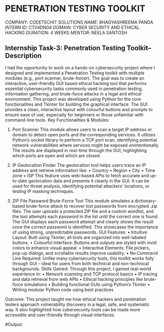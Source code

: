 # PENETRATION TESTING TOOLKIT
*COMPANY*: CODETECHIT SOLUTIONS
*NAME*: BHAGYASHREEMA PANDA
*INTERN ID*: CT04DN04
*DOMAIN*: CYBER SECURITY AND ETHICAL HACKING
*DURATION*: 4 WEEKS
*MENTOR*: NEELA SANTOSH

## Internship Task-3: Penetration Testing Toolkit– Description
I had the opportunity to work on a hands-on cybersecurity project where I designed and implemented a Penetration Testing toolkit with multiple modules (e.g., port scanner, brute-forcer). The goal was to create an interactive, user-friendly GUI based ethical hacking tool that performs essential cybersecurity tasks commonly used in penetration testing, information gathering, and brute-force attacks in a legal and ethical environment.
This project was developed using Python for the core functionalities and Tkinter for building the graphical interface. The GUI provides a clean, interactive layout with colourful buttons and prompts to ensure ease of use, especially for beginners or those unfamiliar with command-line tools.
Key Functionalities & Modules:
1. Port Scanner
This module allows users to scan a target IP address or domain to detect open ports and the corresponding services. It utilizes Python’s socket library to perform a TCP port scan, identifying potential network vulnerabilities where services might be exposed unintentionally. The results are displayed in real-time through the GUI, highlighting which ports are open and which are closed.

2. IP Geolocation Finder
The geolocation tool helps users trace an IP address and retrieve information like:
•	Country
•	Region
•	City
•	Time zone
•	ISP
This feature uses web-based APIs to fetch accurate and up-to-date geolocation data and presents it clearly in the GUI. It can be used for threat analysis, identifying potential attackers’ locations, or testing IP masking techniques.

3. ZIP File Password Brute-Force Tool
This module simulates a dictionary-based brute-force attack to recover lost passwords from encrypted .zip files. The user uploads a protected ZIP file and a custom wordlist, and the tool attempts each password in the list until the correct one is found. The GUI displays each password attempt and clearly shows the result once the correct password is identified. This showcases the importance of using strong, unpredictable passwords.
GUI Features:
•	Intuitive Layout: Built using Tkinter, all tools are organized into well-labeled buttons.
•	Colourful Interface: Buttons and outputs are styled with vivid colors to enhance visual appeal.
•	Interactive Elements: File pickers, pop-up dialogs, and scrollable results improve usability.
•	No Command Line Required: Unlike many cybersecurity tools, this toolkit works fully through GUI – ideal for users from both technical and non-technical backgrounds.
Skills Gained:
Through this project, I gained real-world experience in:
•	Network scanning and TCP protocol basics
•	IP tracing and data retrieval from web APIs
•	Ethical hacking principles like brute-force simulations
•	Building functional GUIs using Python’s Tkinter
•	Writing modular Python code using best practices

Outcome:
This project taught me how ethical hackers and penetration testers approach vulnerability discovery in a legal, safe, and systematic way. It also highlighted how cybersecurity tools can be made more accessible and user-friendly through visual interfaces.

#Output:


